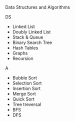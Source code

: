 Data Structures and Algorithms

DS
- Linked List
- Doubly Linked List
- Stack & Queue
- Binary Search Tree
- Hash Tables
- Graphs
- Recursion


A
- Bubble Sort
- Selection Sort
- Insertion Sort
- Merge Sort
- Quick Sort
- Tree treversal
- BFS
- DFS
